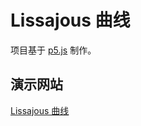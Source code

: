 # Lissajous 曲线

项目基于 [p5.js](https://p5js.org/) 制作。

## 演示网站

[Lissajous 曲线](https://alumik.github.io/lissajous-curve-p5js/)
